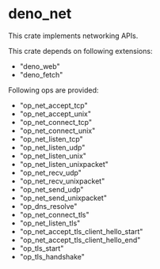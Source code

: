 # deno_net

This crate implements networking APIs.

This crate depends on following extensions:

- "deno_web"
- "deno_fetch"

Following ops are provided:

- "op_net_accept_tcp"
- "op_net_accept_unix"
- "op_net_connect_tcp"
- "op_net_connect_unix"
- "op_net_listen_tcp"
- "op_net_listen_udp"
- "op_net_listen_unix"
- "op_net_listen_unixpacket"
- "op_net_recv_udp"
- "op_net_recv_unixpacket"
- "op_net_send_udp"
- "op_net_send_unixpacket"
- "op_dns_resolve"
- "op_net_connect_tls"
- "op_net_listen_tls"
- "op_net_accept_tls_client_hello_start"
- "op_net_accept_tls_client_hello_end"
- "op_tls_start"
- "op_tls_handshake"
